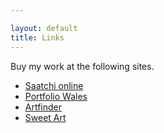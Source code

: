 ```yaml
---

layout: default
title: Links
---
```


Buy my work at the following sites.

- [Saatchi online](http://www.saatchionline.com/Murphy)
- [Portfolio Wales](http://www.portfoliowales.com/)
- [Artfinder](https://www.artfinder.com/artist/dianne-murphy/)
- [Sweet Art](http://www.wearesweetart.com/#!sweet-shop/cpma)
